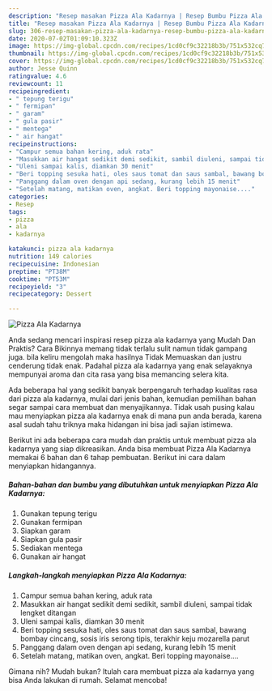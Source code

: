 ```yaml
---
description: "Resep masakan Pizza Ala Kadarnya | Resep Bumbu Pizza Ala Kadarnya Yang Enak dan Simpel"
title: "Resep masakan Pizza Ala Kadarnya | Resep Bumbu Pizza Ala Kadarnya Yang Enak dan Simpel"
slug: 306-resep-masakan-pizza-ala-kadarnya-resep-bumbu-pizza-ala-kadarnya-yang-enak-dan-simpel
date: 2020-07-02T01:09:10.323Z
image: https://img-global.cpcdn.com/recipes/1cd0cf9c32218b3b/751x532cq70/pizza-ala-kadarnya-foto-resep-utama.jpg
thumbnail: https://img-global.cpcdn.com/recipes/1cd0cf9c32218b3b/751x532cq70/pizza-ala-kadarnya-foto-resep-utama.jpg
cover: https://img-global.cpcdn.com/recipes/1cd0cf9c32218b3b/751x532cq70/pizza-ala-kadarnya-foto-resep-utama.jpg
author: Jesse Quinn
ratingvalue: 4.6
reviewcount: 11
recipeingredient:
- " tepung terigu"
- " fermipan"
- " garam"
- " gula pasir"
- " mentega"
- " air hangat"
recipeinstructions:
- "Campur semua bahan kering, aduk rata"
- "Masukkan air hangat sedikit demi sedikit, sambil diuleni, sampai tidak lengket ditangan"
- "Uleni sampai kalis, diamkan 30 menit"
- "Beri topping sesuka hati, oles saus tomat dan saus sambal, bawang bombay cincang, sosis iris serong tipis, terakhir keju mozarella parut"
- "Panggang dalam oven dengan api sedang, kurang lebih 15 menit"
- "Setelah matang, matikan oven, angkat. Beri topping mayonaise...."
categories:
- Resep
tags:
- pizza
- ala
- kadarnya

katakunci: pizza ala kadarnya 
nutrition: 149 calories
recipecuisine: Indonesian
preptime: "PT38M"
cooktime: "PT53M"
recipeyield: "3"
recipecategory: Dessert

---
```



![Pizza Ala Kadarnya](https://img-global.cpcdn.com/recipes/1cd0cf9c32218b3b/751x532cq70/pizza-ala-kadarnya-foto-resep-utama.jpg)

Anda sedang mencari inspirasi resep pizza ala kadarnya yang Mudah Dan Praktis? Cara Bikinnya memang tidak terlalu sulit namun tidak gampang juga. bila keliru mengolah maka hasilnya Tidak Memuaskan dan justru cenderung tidak enak. Padahal pizza ala kadarnya yang enak selayaknya mempunyai aroma dan cita rasa yang bisa memancing selera kita.



Ada beberapa hal yang sedikit banyak berpengaruh terhadap kualitas rasa dari pizza ala kadarnya, mulai dari jenis bahan, kemudian pemilihan bahan segar sampai cara membuat dan menyajikannya. Tidak usah pusing kalau mau menyiapkan pizza ala kadarnya enak di mana pun anda berada, karena asal sudah tahu triknya maka hidangan ini bisa jadi sajian istimewa.


Berikut ini ada beberapa cara mudah dan praktis untuk membuat pizza ala kadarnya yang siap dikreasikan. Anda bisa membuat Pizza Ala Kadarnya memakai 6 bahan dan 6 tahap pembuatan. Berikut ini cara dalam menyiapkan hidangannya.

<!--inarticleads1-->

##### Bahan-bahan dan bumbu yang dibutuhkan untuk menyiapkan Pizza Ala Kadarnya:

1. Gunakan  tepung terigu
1. Gunakan  fermipan
1. Siapkan  garam
1. Siapkan  gula pasir
1. Sediakan  mentega
1. Gunakan  air hangat




<!--inarticleads2-->

##### Langkah-langkah menyiapkan Pizza Ala Kadarnya:

1. Campur semua bahan kering, aduk rata
1. Masukkan air hangat sedikit demi sedikit, sambil diuleni, sampai tidak lengket ditangan
1. Uleni sampai kalis, diamkan 30 menit
1. Beri topping sesuka hati, oles saus tomat dan saus sambal, bawang bombay cincang, sosis iris serong tipis, terakhir keju mozarella parut
1. Panggang dalam oven dengan api sedang, kurang lebih 15 menit
1. Setelah matang, matikan oven, angkat. Beri topping mayonaise....




Gimana nih? Mudah bukan? Itulah cara membuat pizza ala kadarnya yang bisa Anda lakukan di rumah. Selamat mencoba!
